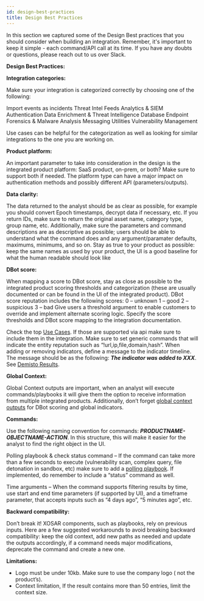 ```yaml
---
id: design-best-practices
title: Design Best Practices
---
```


In this section we captured some of the Design Best practices that you should consider when building an integration.
Remember, it's important to keep it simple - each command/API call at its time.
If you have any doubts or questions, please reach out to us over Slack.
 
**Design Best Practices:**
 
**Integration categories:** 
 
Make sure your integration is categorized correctly by choosing one of the following:

Import events as incidents
Threat Intel Feeds
Analytics & SIEM
Authentication
Data Enrichment & Threat Intelligence
Database
Endpoint
Forensics & Malware Analysis
Messaging
Utilities
Vulnerability Management

Use cases can be helpful for the categorization as well as looking for similar integrations to the one you are working on.


**Product platform:**

An important parameter to take into consideration in the design is the integrated product platform: SaaS product, on-prem, or both? Make sure to support both if needed. The platform type can have a major impact on authentication methods and possibly different API (parameters/outputs).


**Data clarity:**

The data returned to the analyst should be as clear as possible, for example you should convert Epoch timestamps, decrypt data if necessary, etc. If you return IDs, make sure to return the original asset name, category type, group name, etc. Additionally, make sure the parameters and command descriptions are as descriptive as possible; users should be able to understand what the command does and any argument/paramater defaults, maximums, minimums, and so on.
Stay as true to your product as possible: keep the same names as used by your product, the UI is a good baseline for what the human readable should look like



**DBot score:**

When mapping a score to DBot score, stay as close as possible to the integrated product scoring thresholds and categorization (these are usually documented or can be found in the UI of the integrated product). DBot score reputation includes the following scores:
0 – unknown
1 – good
2 – suspicious
3 – bad
Give users a threshold argument to enable customers to override and implement alternate scoring logic. Specify the score thresholds and DBot score mapping to the integration documentation.

Check the top [Use Cases](https://xsoar.pan.dev/docs/concepts/use-cases). If those are supported via api make sure to include them in the integration.
Make sure to set generic commands that will indicate the entity reputation such as “!url,ip,file,domain,hash”.
When adding or removing indicators, define a message to the indicator timeline. The message should be as the following: ***The indicator was added to XXX***. See [Demisto Results](https://xsoar.pan.dev/docs/integrations/code-conventions#deprecated---demistoresults).



**Global Context:**

Global Context outputs are important, when an analyst will execute commands/playbooks it will give them the option to receive information from multiple integrated products. Additionally, don’t forget [global context outputs](https://xsoar.pan.dev/docs/integrations/code-conventions#deprecated---demistoresults) for DBot scoring and global indicators.


**Commands:**

Use the following naming convention for commands: ***PRODUCTNAME-OBJECTNAME-ACTION***. In this structure, this will make it easier for the analyst to find the right object in the UI.

Polling playbook & check status command – If the command can take more than a few seconds to execute (vulnerability scan, complex query, file detonation in sandbox, etc) make sure to add a [polling playbook](https://xsoar.pan.dev/docs/playbooks/generic-polling). If implemented, do remember to include a “status” command as well.

Time arguments – When the command supports filtering results by time, use start and end time parameters (if supported by UI), and a timeframe parameter, that accepts inputs such as “4 days ago”, “5 minutes ago”, etc.


**Backward compatibility:**

Don’t break it! XOSAR components, such as playbooks, rely on previous inputs. Here are a few suggested workarounds to avoid breaking backward compatibility: keep the old context, add new paths as needed and update the outputs accordingly, if a command needs major modifications, deprecate the command and create a new one.

**Limitations:**

- Logo must be under 10kb. Make sure to use the company logo ( not the product’s).
- Context limitation, If the result contains more than 50 entries, limit the context size.

